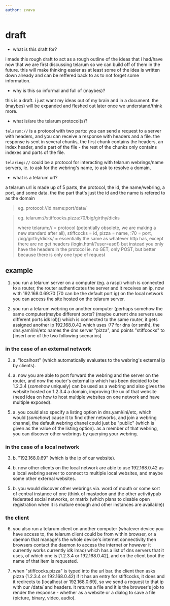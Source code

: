 ```yaml
---
author: zvava
---
```


# draft

- what is this draft for?

i made this rough draft to act as a rough outline of the ideas that i had/have now that we are first discussing telarum so we can build off of them in the future. this will make thinking easier as at least some of the idea is written down already and can be reffered back to as to not forget some information.

- why is this so informal and full of (maybes)?

this is a draft. i just want my ideas out of my brain and in a document. the (maybes) will be expanded and fleshed out later once we understand/think more.

- what is/are the telarum protocol(s)?

`telarum://` is a protocol with two parts: you can send a request to a server with headers, and you can receive a response with headers and a file. the response is sent in several chunks, the first chunk contains the headers, an index header, and a part of the file - the rest of the chunks only contains indexes and parts of the file.

`telaring://` could be a protocol for interacting with telarum webrings/name servers, ie. to ask for the webring's name, to ask to resolve a domain, 

- what is a telarum url?

a telarum url is made up of 5 parts, the protocol, the id, the name/webring, a port, and some data. the the part that's just the id and the name is refered to as the domain

> eg. protocol://id.name:port/data/

> eg. telarum://stiffcocks.pizza:70/big/girthy/dicks
>
> where telarum:// = protocol (potentially obsolete, we are making a new standard after all), stiffcocks = id, pizza = name, :70 = port, /big/girthy/dicks/ = essentially the same as whatever http has, except there are no get headers (login.html/?user=asdf) but instead you only have the headers in the protocol ie. no GET, only POST, but better because there is only one type of request

## example
1. you run a telarum server on a computer (eg. a raspi) which is connected to a router, the router authenticates the server and it receives an ip, now with 192.168.0.69:70 (70 can be the default port ig) on the local network you can access the site hosted on the telarum server.

2. you run a telarum webring on another computer (perhaps somehow the same computer(maybe different ports? (maybe current dns servers use different ports idk lol))) which is connected to the same router, it gets assigned another ip 192.168.0.42 which uses :77 for dns (or smth), the dns.yaml/ini/etc names the dns server "pizza", and points "stiffcocks" to [insert one of the two following scenarios]

### in the case of an external network
3. a. "localhost" (which automatically evaluates to the webring's external ip by clients).

4. a. now you are able to port forward the webring and the server on the router, and now the router's external ip which has been decided to be 1.2.3.4 (*somehow* uniquely) can be used as a webring and also gives the website hosted on 1.2.3.4 a domain, improving the ux of that website (need idea on how to host multiple websites on one network and have multiple exposed).

5. a. you could also specify a listing option in dns.yaml/ini/etc, which would (*somehow*) cause it to find other networks, and join a webring channel, the default webring chanel could just be "public" (which is given as the value of the listing option). as a member of that webring, you can discover other webrings by querying your webring.

### in the case of a local network
3. b. "192.168.0.69" (which is the ip of our website).

4. b. now other clients on the local network are able to use 192.168.0.42 as a local webring server to connect to multiple local websites, and maybe some other external websites.

5. b. you would discover other webrings via. word of mouth or some sort of central instance of one (think of mastodon and the other activitypub federated social networks, or matrix (which plans to disable open registration when it is mature enough and other instances are available))

### the client
6. you also run a telarum client on another computer (whatever device you have access to, the telarum client could be from within browser, or a daemon that manage's the whole device's internet connectivity then browsers contact the daemon to access the internet or however it currently works currently idk lmao) which has a list of dns servers that it uses, of which one is [1.2.3.4 or 192.168.0.42], and on the client boot the name of that item is requested.

7. when "stiffcocks.pizza" is typed into the url bar. the client then asks pizza (1.2.3.4 or 192.168.0.42) if it has an entry for stiffcocks, it does and it redirects to [localhost or 192.168.0.69], so we send a request to that ip with our /data/ and headers. it returns a file and it is the browser's job to render the response - whether as a website or a dialog to save a file (picture, binary, video, audio).
